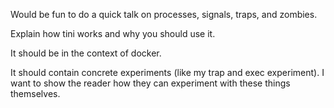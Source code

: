 

Would be fun to do a quick talk on processes, signals, traps, and zombies.

Explain how tini works and why you should use it.

It should be in the context of docker.

It should contain concrete experiments (like my trap and exec experiment). I
want to show the reader how they can experiment with these things themselves.
